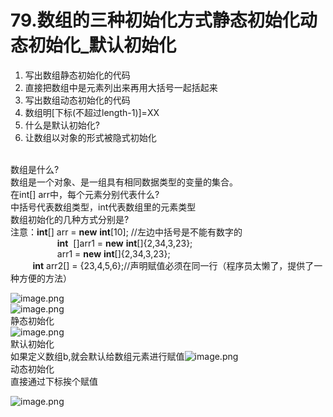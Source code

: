 # 79.数组的三种初始化方式静态初始化动态初始化_默认初始化

1. 写出数组静态初始化的代码
  1. 直接把数组中是元素列出来再用大括号一起括起来
2. 写出数组动态初始化的代码
  1. 数组明[下标(不超过length-1)]=XX
3. 什么是默认初始化?
  1. 让数组以对象的形式被隐式初始化


<br />数组是什么?<br />数组是一个对象、是一组具有相同数据类型的变量的集合。<br />在int[] arr中，每个元素分别代表什么?<br />中括号代表数组类型，int代表数组里的元素类型<br />数组初始化的几种方式分别是?<br />注意：**int**[] arr = **new** **int**[10]; //左边中括号是不能有数字的<br />                   **int**  []arr1 = **new** **int**[]{2,34,3,23};<br />                   arr1 = **new** **int**[]{2,34,3,23};<br />         **int** arr2[] =
{23,4,5,6};//声明赋值必须在同一行（程序员太懒了，提供了一种方便的方法）


![image.png](https://cdn.nlark.com/yuque/0/2019/png/349894/1559371497093-f492160f-5ee0-4b2d-9914-ea1230be7fa8.png#align=left&display=inline&height=90&name=image.png&originHeight=90&originWidth=679&size=47367&status=done&width=679)<br />![image.png](https://cdn.nlark.com/yuque/0/2019/png/349894/1559371626169-0e83aa4e-cfd1-4382-b696-bd3f98ade203.png#align=left&display=inline&height=302&name=image.png&originHeight=302&originWidth=479&size=112067&status=done&width=479)<br />静态初始化<br />![image.png](https://cdn.nlark.com/yuque/0/2019/png/349894/1559371563902-173d69f7-9675-44bc-a995-36e70ce9cd61.png#align=left&display=inline&height=46&name=image.png&originHeight=46&originWidth=368&size=20904&status=done&width=368)<br />默认初始化<br />如果定义数组b,就会默认给数组元素进行赋值![image.png](https://cdn.nlark.com/yuque/0/2019/png/349894/1559371682857-41004c42-b475-4932-a026-ba99cd25f760.png#align=left&display=inline&height=46&name=image.png&originHeight=46&originWidth=429&size=17772&status=done&width=429)<br />动态初始化<br />直接通过下标挨个赋值

![image.png](https://cdn.nlark.com/yuque/0/2019/png/349894/1559371695031-f7e7629a-d8fc-4f0a-973a-42c4f7570231.png#align=left&display=inline&height=68&name=image.png&originHeight=68&originWidth=289&size=19934&status=done&width=289)

